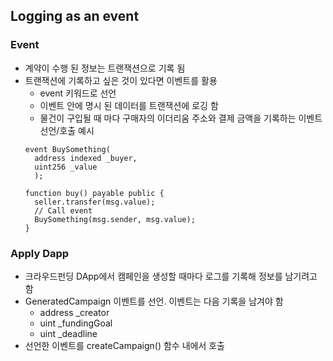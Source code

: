 ## Logging as an event

### Event
- 계약이 수행 된 정보는 트랜잭션으로 기록 됨
- 트랜잭션에 기록하고 싶은 것이 있다면 이벤트를 활용
  - event 키워드로 선언
  - 이벤트 안에 명시 된 데이터를 트랜잭션에 로깅 함
  - 물건이 구입될 때 마다 구매자의 이더리움 주소와 결제 금액을 기록하는 이벤트 선언/호출 예시  
  ~~~
  event BuySomething(
    address indexed _buyer,
    uint256 _value
    );

  function buy() payable public {
    seller.transfer(msg.value);
    // Call event
    BuySomething(msg.sender, msg.value);
  }  
  ~~~

### Apply Dapp
- 크라우드펀딩 DApp에서 캠페인을 생성할 때마다 로그를 기록해 정보를 남기려고 함
- GeneratedCampaign 이벤트를 선언. 이벤트는 다음 기록을 남겨야 함
  - address _creator
  - uint _fundingGoal
  - uint _deadline
- 선언한 이벤트를 createCampaign() 함수 내에서 호출
